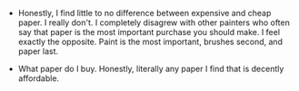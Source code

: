 * Honestly, I find little to no difference between expensive and cheap paper. I really don't. I completely disagrew with other painters who often say that paper is the most important purchase you should make. I feel exactly the opposite. Paint is the most important, brushes second, and paper last.

* What paper do I buy. Honestly, literally any paper I find that is decently affordable.